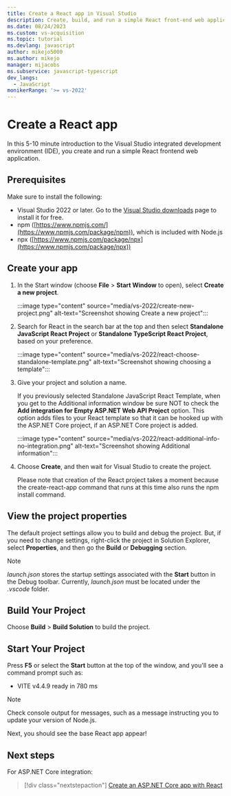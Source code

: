 ```yaml
---
title: Create a React app in Visual Studio
description: Create, build, and run a simple React front-end web application project from a Visual Studio template, and set basic properties for the project.
ms.date: 08/24/2023
ms.custom: vs-acquisition
ms.topic: tutorial
ms.devlang: javascript
author: mikejo5000
ms.author: mikejo
manager: mijacobs
ms.subservice: javascript-typescript
dev_langs:
  - JavaScript
monikerRange: '>= vs-2022'
---
```

# Create a React app

In this 5-10 minute introduction to the Visual Studio integrated development environment (IDE), you create and run a simple React frontend web application.

## Prerequisites

Make sure to install the following:

- Visual Studio 2022 or later. Go to the [Visual Studio downloads](https://visualstudio.microsoft.com/downloads/?cid=learn-onpage-download-cta) page to install it for free.
- npm ([https://www.npmjs.com/](https://www.npmjs.com/package/npm)), which is included with Node.js
- npx ([https://www.npmjs.com/package/npx](https://www.npmjs.com/package/npx))

## Create your app

1. In the Start window (choose **File** > **Start Window** to open), select **Create a new project**.

   :::image type="content" source="media/vs-2022/create-new-project.png" alt-text="Screenshot showing Create a new project":::

1. Search for React in the search bar at the top and then select **Standalone JavaScript React Project** or **Standalone TypeScript React Project**, based on your preference.

   :::image type="content" source="media/vs-2022/react-choose-standalone-template.png" alt-text="Screenshot showing choosing a template":::

1. Give your project and solution a name. 

   If you previously selected Standalone JavaScript React Template, when you get to the Additional information window be sure NOT to check the **Add integration for Empty ASP.NET Web API Project** option. This option adds files to your React template so that it can be hooked up with the ASP.NET Core project, if an ASP.NET Core project is added.

   :::image type="content" source="media/vs-2022/react-additional-info-no-integration.png" alt-text="Screenshot showing Additional information":::

1. Choose **Create**, and then wait for Visual Studio to create the project.

   Please note that creation of the React project takes a moment because the create-react-app command that runs at this time also runs the npm install command.

## View the project properties

The default project settings allow you to build and debug the project. But, if you need to change settings, right-click the project in Solution Explorer, select **Properties**, and then go the **Build** or **Debugging** section.

>[!NOTE]
> *launch.json* stores the startup settings associated with the **Start** button in the Debug toolbar. Currently, *launch.json* must be located under the *.vscode* folder.

## Build Your Project

Choose **Build** > **Build Solution**  to build the project.

## Start Your Project

Press **F5** or select the **Start** button at the top of the window, and you'll see a command prompt such as:

- VITE v4.4.9 ready in 780 ms

>[!NOTE]
> Check console output for messages, such as a message instructing you to update your version of Node.js.

Next, you should see the base React app appear!

## Next steps

For ASP.NET Core integration:

> [!div class="nextstepaction"]
> [Create an ASP.NET Core app with React](tutorial-asp-net-core-with-react.md)